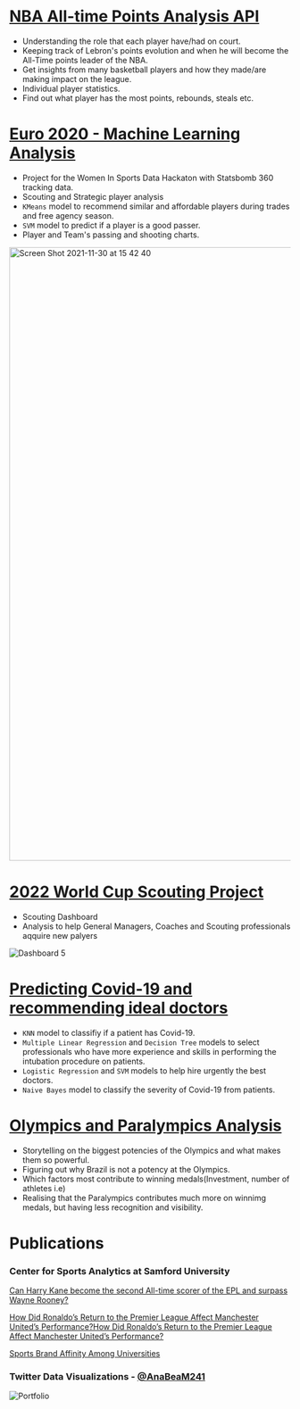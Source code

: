 # [NBA All-time Points Analysis API](https://github.com/AnabeatrizMacedo241/NBA_AllTimePTS_API)
- Understanding the role that each player have/had on court.
- Keeping track of Lebron's points evolution and when he will become the All-Time points leader of the NBA.
- Get insights from many basketball players and how they made/are making impact on the league.
- Individual player statistics.
- Find out what player has the most points, rebounds, steals etc.

# [Euro 2020 -  Machine Learning Analysis](https://github.com/AnabeatrizMacedo241/Euro2020_API)
- Project for the Women In Sports Data Hackaton with Statsbomb 360 tracking data.
- Scouting and Strategic player analysis
- `KMeans` model to recommend similar and affordable players during trades and free agency season.
- `SVM` model to predict if a player is a good passer.
- Player and Team's passing and shooting charts.
<img width="1100" align="center" alt="Screen Shot 2021-11-30 at 15 42 40" src="https://user-images.githubusercontent.com/84348494/181510011-bd8398e9-814f-4597-8479-e4398ff1581f.png">

# [2022 World Cup Scouting Project](https://public.tableau.com/app/profile/ana.beatriz.oliveira.de.macedo/viz/Qatar2022-PlayerScouting/Dashboard5)
- Scouting Dashboard
- Analysis to help General Managers, Coaches and Scouting professionals aqquire new palyers

![Dashboard 5](https://user-images.githubusercontent.com/84348494/215228823-b46809b6-982a-4d95-b7b2-3599d210824c.png)

# [Predicting Covid-19 and recommending ideal doctors](https://github.com/AnabeatrizMacedo241/CovidPrediction_DoctorRecommendation)
- `KNN` model to classifiy if a patient has Covid-19.
- `Multiple Linear Regression`  and `Decision Tree`  models to select professionals who have more experience and skills in performing the intubation procedure on patients.
- `Logistic Regression` and `SVM`  models to help hire urgently the best doctors.
- `Naive Bayes` model to classify the severity of Covid-19 from patients.

# [Olympics and Paralympics Analysis](https://github.com/AnabeatrizMacedo241/Projeto_Olimpiadas)
- Storytelling on the biggest potencies of the Olympics and what makes them so powerful.
- Figuring out why Brazil is not a potency at the Olympics. 
- Which factors most contribute to winning medals(Investment, number of athletes i.e)
- Realising that the Paralympics contributes much more on winnimg medals, but having less recognition and visibility.

# Publications
### Center for Sports Analytics at Samford University
[Can Harry Kane become the second All-time scorer of the EPL and surpass Wayne Rooney?](https://www.samford.edu/sports-analytics/fans/2022/Can-Harry-Kane-become-the-second-All-time-scorer-of-the-EPL-and-surpass-Wayne-Rooney?image)

[How Did Ronaldo’s Return to the Premier League Affect Manchester United’s Performance?How Did Ronaldo’s Return to the Premier League Affect Manchester United’s Performance?](https://www.samford.edu/sports-analytics/fans/2022/How-Did-Ronaldos-Return-to-the-Premier-League-Affect-Manchester-Uniteds-Performance?image)

[Sports Brand Affinity Among Universities](https://www.samford.edu/sports-analytics/fans/2022/Sports-Brand-Affinity-Among-Universities?image)

### Twitter Data Visualizations - [@AnaBeaM241](https://twitter.com/AnaBeaM241)
![Portfolio](https://user-images.githubusercontent.com/84348494/202175853-82ba32dd-ca0a-445d-b332-fb425b558915.png)
